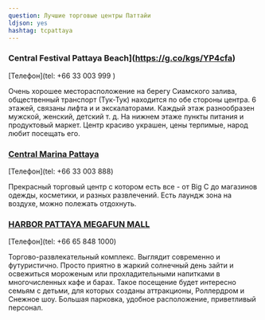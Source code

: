 ```yaml
---
question: Лучшие торговые центры Паттайи
ldjson: yes
hashtag: tcpattaya
---
```


### Central Festival Pattaya Beach](https://g.co/kgs/YP4cfa)
[Телефон](tel: +66 33 003 999 )

Очень хорошее месторасположение на берегу Сиамского залива, общественный транспорт (Тук-Тук) находится по обе стороны центра. 6 этажей, связаны лифта и и экскалаторами. Каждый этаж разнообразен мужской, женский, детский  т. д. На нижнем этаже пункты питания и продуктовый маркет. Центр красиво украшен, цены терпимые, народ любит посещать его.

### [Central Marina Pattaya](https://g.co/kgs/FheDZB)
[Телефон](tel: +66 33 003 888)

Прекрасный торговый центр с котором есть все - от Big C до магазинов одежды, косметики, и разных развлечений. Есть лаундж зона на воздухе, можно полежать отдохнуть.

### [HARBOR PATTAYA MEGAFUN MALL](https://maps.app.goo.gl/RQD1YsqpwfDVzLuC6)
[Телефон](tel: +66 65 848 1000)

Торгово-развлекательный комплекс. Выглядит современно и футуристично. Просто приятно в жаркий солнечный день зайти и освежиться мороженым или прохладительными напитками в многочисленных кафе и барах. Такое посещение будет интересно семьям с детьми, для которых созданы аттракционы, Роллердром и Снежное шоу. Большая парковка, удобное расположение, приветливый персонал.
